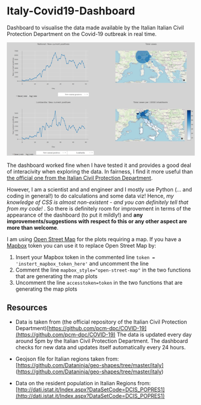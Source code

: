 # Italy-Covid19-Dashboard

Dashboard to visualise the data made available by the Italian Italian Civil Protection Department on the Covid-19 outbreak in real time.

![Dashboard screenshot](screenshot.PNG)

The dashboard worked fine when I have tested it and provides a good deal of interacivity when exploring the data. In fairness, I find it more useful than [the official one from the Italian Civil Protection Department](http://opendatadpc.maps.arcgis.com/apps/opsdashboard/index.html#/b0c68bce2cce478eaac82fe38d4138b1). 

However, I am a scientist and and engineer and I mostly use Python (... and coding in general!) to do calculations and some data viz! Hence, *my knowledge of CSS is almost non-existent - and you can definitely tell that from my code!* . So there is definitely room for improvement in terms of the appearance of the dashboard (to put it mildly!) and **any improvements/suggestions with respect fo this or any other aspect are more than welcome**. 

I am using [Open Street Map](https://www.openstreetmap.org) for the plots requiring a map. If you have a [Mapbox](https://www.mapbox.com/) token you can use it to replace Open Street Map by:
1. Insert your Mapbox token in the commented line `token = 'instert_mapbox_token_here'` and uncomment the line
2. Comment the line `mapbox_style="open-street-map"` in the two functions that are generating the map plots
3. Uncomment the line `accesstoken=token` in the two functions that are generating the map plots

## Resources
* Data is taken from (the official repository of the Italian Civil Protection Department)[https://github.com/pcm-dpc/COVID-19](https://github.com/pcm-dpc/COVID-19)
The data is updated every day around 5pm by the Italian Civil Protection Department. The dashboard checks for new data and updates itself automatically every 24 hours.

* Geojson file for Italian regions taken from: [https://github.com/Dataninja/geo-shapes/tree/master/italy] (https://github.com/Dataninja/geo-shapes/tree/master/italy)

* Data on the resident population in Italian Regions from: [http://dati.istat.it/Index.aspx?DataSetCode=DCIS_POPRES1](http://dati.istat.it/Index.aspx?DataSetCode=DCIS_POPRES1)


